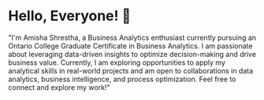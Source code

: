 # Hello, Everyone! 👋

"I'm Amisha Shrestha, a Business Analytics enthusiast currently pursuing an Ontario College Graduate Certificate in Business Analytics. I am passionate about leveraging data-driven insights to optimize decision-making and drive business value. Currently, I am exploring opportunities to apply my analytical skills in real-world projects and am open to collaborations in data analytics, business intelligence, and process optimization. Feel free to connect and explore my work!"


<!---
Amisha-777/Amisha-777 is a ✨ special ✨ repository because its `README.md` (this file) appears on your GitHub profile.
You can click the Preview link to take a look at your changes.
--->
